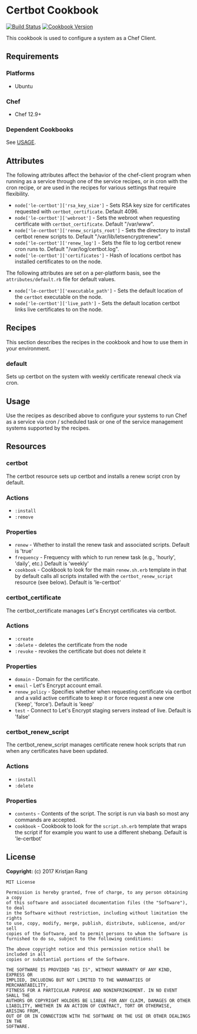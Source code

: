 # Certbot Cookbook

[![Build Status](https://travis-ci.org/krisrang/certbot.svg?branch=master)](https://travis-ci.org/krisrang/certbot) [![Cookbook Version](https://img.shields.io/cookbook/v/le-certbot.svg)](https://supermarket.chef.io/cookbooks/le-certbot)

This cookbook is used to configure a system as a Chef Client.

## Requirements

### Platforms

- Ubuntu

### Chef

- Chef 12.9+

### Dependent Cookbooks

See [USAGE](#usage).

## Attributes

The following attributes affect the behavior of the chef-client program when running as a service through one of the service recipes, or in cron with the cron recipe, or are used in the recipes for various settings that require flexibility.

- `node['le-certbot']['rsa_key_size']` - Sets RSA key size for certificates requested with `certbot_certificate`. Default 4096.
- `node['le-certbot']['webroot']` - Sets the webroot when requesting certificate with `certbot_certificate`. Default "/var/www".
- `node['le-certbot']['renew_scripts_root']` - Sets the directory to install certbot renew scripts to. Default "/var/lib/letsencryptrenew".
- `node['le-certbot']['renew_log']` - Sets the file to log certbot renew cron runs to. Default "/var/log/certbot.log".
- `node['le-certbot']['certificates']` - Hash of locations certbot has installed certificates to on the node.

The following attributes are set on a per-platform basis, see the `attributes/default.rb` file for default values.

- `node['le-certbot']['executable_path']` - Sets the default location of the `certbot` executable on the node.
- `node['le-certbot']['live_path']` - Sets the default location certbot links live certificates to on the node.

## Recipes

This section describes the recipes in the cookbook and how to use them in your environment.

### default

Sets up certbot on the system with weekly certificate renewal check via cron.

## Usage

Use the recipes as described above to configure your systems to run Chef as a service via cron / scheduled task or one of the service management systems supported by the recipes.

## Resources

### certbot

The certbot resource sets up certbot and installs a renew script cron by default.

### Actions

- `:install`
- `:remove`

### Properties

- `renew` - Whether to install the renew task and associated scripts. Default is 'true'
- `frequency` - Frequency with which to run renew task (e.g., 'hourly', 'daily', etc.) Default is 'weekly'
- `cookbook` - Cookbook to look for the main `renew.sh.erb` template in that by default calls all scripts installed with the `certbot_renew_script` resource (see below). Default is 'le-certbot'

### certbot_certificate

The certbot_certificate manages Let's Encrypt certificates via certbot.

### Actions

- `:create`
- `:delete` - deletes the certificate from the node
- `:revoke` - revokes the certificate but does not delete it

### Properties

- `domain` - Domain for the certificate.
- `email` - Let's Encrypt account email.
- `renew_policy` - Specifies whether when requesting certificate via certbot and a valid active certificate to keep it or force request a new one ('keep', 'force'). Default is 'keep'
- `test` - Connect to Let's Encrypt staging servers instead of live. Default is 'false'

### certbot_renew_script

The certbot\_renew_script manages certificate renew hook scripts that run when any certificates have been updated.

### Actions

- `:install`
- `:delete`

### Properties

- `contents` - Contents of the script. The script is run via bash so most any commands are accepted.
- `cookbook` - Cookbook to look for the `script.sh.erb` template that wraps the script if for example you want to use a different shebang. Default is 'le-certbot'

## License

**Copyright:** (c) 2017 Kristjan Rang

```
MIT License

Permission is hereby granted, free of charge, to any person obtaining a copy
of this software and associated documentation files (the "Software"), to deal
in the Software without restriction, including without limitation the rights
to use, copy, modify, merge, publish, distribute, sublicense, and/or sell
copies of the Software, and to permit persons to whom the Software is
furnished to do so, subject to the following conditions:

The above copyright notice and this permission notice shall be included in all
copies or substantial portions of the Software.

THE SOFTWARE IS PROVIDED "AS IS", WITHOUT WARRANTY OF ANY KIND, EXPRESS OR
IMPLIED, INCLUDING BUT NOT LIMITED TO THE WARRANTIES OF MERCHANTABILITY,
FITNESS FOR A PARTICULAR PURPOSE AND NONINFRINGEMENT. IN NO EVENT SHALL THE
AUTHORS OR COPYRIGHT HOLDERS BE LIABLE FOR ANY CLAIM, DAMAGES OR OTHER
LIABILITY, WHETHER IN AN ACTION OF CONTRACT, TORT OR OTHERWISE, ARISING FROM,
OUT OF OR IN CONNECTION WITH THE SOFTWARE OR THE USE OR OTHER DEALINGS IN THE
SOFTWARE.
```
